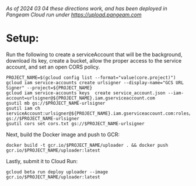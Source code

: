 *As of 2024 03 04 these directions work, and has been deployed in Pangeam Cloud run under https://upload.pangeam.com*


# Setup:

Run the following to create a serviceAccount that will be the background, download its key, create a bucket, allow the proper access to the service account, and set an open CORS policy.

```shell
PROJECT_NAME=$(gcloud config list --format="value(core.project)")
gcloud iam service-accounts create urlsigner --display-name="GCS URL Signer" --project=${PROJECT_NAME}
gcloud iam service-accounts keys  create service_account.json --iam-account=urlsigner@${PROJECT_NAME}.iam.gserviceaccount.com
gsutil mb gs://$PROJECT_NAME-urlsigner
gsutil iam ch  serviceAccount:urlsigner@${PROJECT_NAME}.iam.gserviceaccount.com:roles/storage.admin gs://$PROJECT_NAME-urlsigner
gsutil cors set cors.txt gs://$PROJECT_NAME-urlsigner
```

Next, build the Docker image and push to GCR:

```shell
docker build -t gcr.io/$PROJECT_NAME/uploader . && docker push gcr.io/$PROJECT_NAME/uploader:latest
```

Lastly, submit it to Cloud Run:

```shell
gcloud beta run deploy uploader --image gcr.io/$PROJECT_NAME/uploader:latest
```
